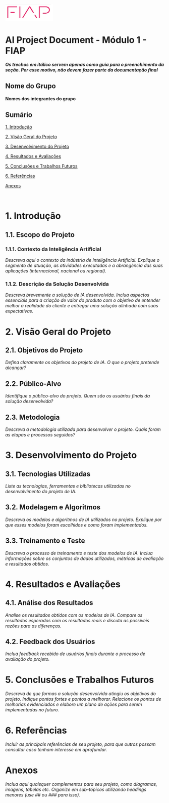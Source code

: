
<img src="../assets/logo_fiap.jpg" alt="FIAP - Faculdade de Informática e Admnistração Paulista" border="0" width=30% height=30%>

# AI Project Document - Módulo 1 - FIAP

**_Os trechos em itálico servem apenas como guia para o preenchimento da seção. Por esse motivo, não devem fazer parte da documentação final_**

## Nome do Grupo

#### Nomes dos integrantes do grupo



## Sumário

[1. Introdução](#c1)

[2. Visão Geral do Projeto](#c2)

[3. Desenvolvimento do Projeto](#c3)

[4. Resultados e Avaliações](#c4)

[5. Conclusões e Trabalhos Futuros](#c5)

[6. Referências](#c6)

[Anexos](#c7)

<br>

# <a name="c1"></a>1. Introdução

## 1.1. Escopo do Projeto

### 1.1.1. Contexto da Inteligência Artificial

*Descreva aqui o contexto da indústria de Inteligência Artificial. Explique o segmento de atuação, as atividades executadas e a abrangência das suas aplicações (internacional, nacional ou regional).*

### 1.1.2. Descrição da Solução Desenvolvida

*Descreva brevemente a solução de IA desenvolvida. Inclua aspectos essenciais para a criação de valor do produto com o objetivo de entender melhor a realidade do cliente e entregar uma solução alinhada com suas expectativas.*

# <a name="c2"></a>2. Visão Geral do Projeto

## 2.1. Objetivos do Projeto

*Defina claramente os objetivos do projeto de IA. O que o projeto pretende alcançar?*

## 2.2. Público-Alvo

*Identifique o público-alvo do projeto. Quem são os usuários finais da solução desenvolvida?*

## 2.3. Metodologia

*Descreva a metodologia utilizada para desenvolver o projeto. Quais foram as etapas e processos seguidos?*

# <a name="c3"></a>3. Desenvolvimento do Projeto

## 3.1. Tecnologias Utilizadas

*Liste as tecnologias, ferramentas e bibliotecas utilizadas no desenvolvimento do projeto de IA.*

## 3.2. Modelagem e Algoritmos

*Descreva os modelos e algoritmos de IA utilizados no projeto. Explique por que esses modelos foram escolhidos e como foram implementados.*

## 3.3. Treinamento e Teste

*Descreva o processo de treinamento e teste dos modelos de IA. Inclua informações sobre os conjuntos de dados utilizados, métricas de avaliação e resultados obtidos.*

# <a name="c4"></a>4. Resultados e Avaliações

## 4.1. Análise dos Resultados

*Analise os resultados obtidos com os modelos de IA. Compare os resultados esperados com os resultados reais e discuta as possíveis razões para as diferenças.*

## 4.2. Feedback dos Usuários

*Inclua feedback recebido de usuários finais durante o processo de avaliação do projeto.*

# <a name="c5"></a>5. Conclusões e Trabalhos Futuros

*Descreva de que formas a solução desenvolvida atingiu os objetivos do projeto. Indique pontos fortes e pontos a melhorar. Relacione os pontos de melhorias evidenciados e elabore um plano de ações para serem implementadas no futuro.*

# <a name="c6"></a>6. Referências

_Incluir as principais referências de seu projeto, para que outros possam consultar caso tenham interesse em aprofundar._

# <a name="c7"></a>Anexos

*Inclua aqui quaisquer complementos para seu projeto, como diagramas, imagens, tabelas etc. Organize em sub-tópicos utilizando headings menores (use ## ou ### para isso).*
